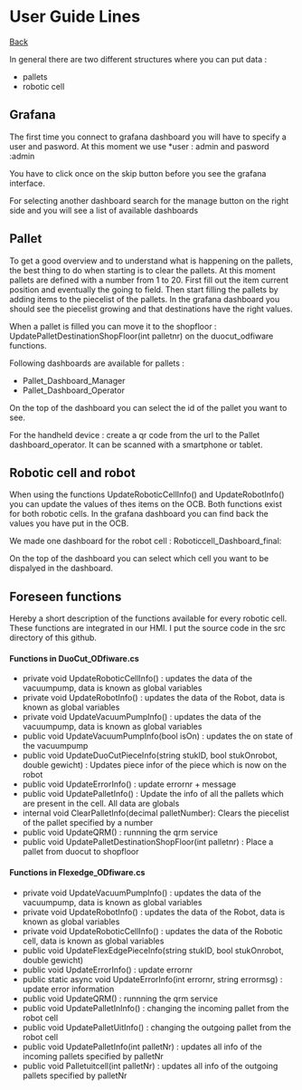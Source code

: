 # User Guide Lines

[Back](README.md)

In general there are two different structures where you can put data :
- pallets
- robotic cell

## Grafana
The first time you connect to grafana dashboard you will have to specify a user and pasword. At this moment we use 
       *user : admin and pasword :admin
       
You have to click once on the skip button before you see the grafana interface. 

For selecting another dashboard search for the manage button on the right side and you will see a list of available dashboards

## Pallet
To get a good overview and to understand what is happening on the pallets, the best thing to do when starting is to clear the pallets. At this moment pallets are defined with a number from 1 to 20.
First fill out the item current position and eventually the going to field.
Then start filling the pallets by adding items to the piecelist of the pallets. In the grafana dashboard you should see the piecelist growing and that destinations have the right values.

When a pallet is filled you can move it to the shopfloor : UpdatePalletDestinationShopFloor(int palletnr) on the duocut_odfiware functions.

Following dashboards are available for pallets :        
* Pallet_Dashboard_Manager 
* Pallet_Dashboard_Operator 

On the top of the dashboard you can select the id of the pallet you want to see.

For the handheld device : create a qr code from the url to the Pallet dashboard_operator. It can be scanned with a smartphone or tablet.

## Robotic cell and robot
When using the functions UpdateRoboticCellInfo() and UpdateRobotInfo() you can update the values of thes items on the OCB. Both functions exist for both robotic cells.
In the grafana dashboard you can find back the values you have put in the OCB.

We made one dashboard for the robot cell :   Roboticcell_Dashboard_final: 

On the top of the dashboard you can select which cell you want to be dispalyed in the dashboard.
                      
                 

## Foreseen functions
Hereby a short description of the functions available for every robotic cell. These functions are integrated in our HMI. I put the source code in the src directory of this github.

#### Functions in DuoCut_ODfiware.cs

- private void UpdateRoboticCellInfo() : updates the data of the vacuumpump, data is known as global variables
- private void UpdateRobotInfo() : updates the data of the Robot, data is known as global variables
- private void UpdateVacuumPumpInfo() : updates the data of the vacuumpump, data is known as global variables
- public void UpdateVacuumPumpInfo(bool isOn) : updates the  on state of the vacuumpump
- public void UpdateDuoCutPieceInfo(string stukID, bool stukOnrobot, double gewicht) : Updates piece infor of the piece which is now on the robot
- public void UpdateErrorInfo() : update errornr + message
- public void UpdatePalletInfo() : Update the info of all the pallets which are present in the cell. All data are globals
- internal void ClearPalletInfo(decimal palletNumber): Clears the piecelist of the pallet specified by a number
- public void UpdateQRM() : runnning the qrm service
- public void UpdatePalletDestinationShopFloor(int palletnr) : Place a pallet from duocut to shopfloor
       
 

#### Functions in Flexedge_ODfiware.cs

- private void UpdateVacuumPumpInfo() : updates the data of the vacuumpump, data is known as global variables
- private void UpdateRobotInfo() : updates the data of the Robot, data is known as global variables
- private void UpdateRoboticCellInfo() : updates the data of the Robotic cell, data is known as global variables
- public void UpdateFlexEdgePieceInfo(string stukID, bool stukOnrobot, double gewicht)
- public void UpdateErrorInfo() : update errornr
- public static async void UpdateErrorInfo(int errornr, string errormsg) : update error information
- public void UpdateQRM() : runnning the qrm service
- public void UpdatePalletInInfo() : changing the incoming pallet from the robot cell
- public void UpdatePalletUitInfo() : changing the outgoing pallet from the robot cell
- public void UpdatePalletInfo(int palletNr) : updates all info of the incoming pallets specified by palletNr
- public void Palletuitcell(int palletNr) : updates all info of the outgoing pallets specified by palletNr


